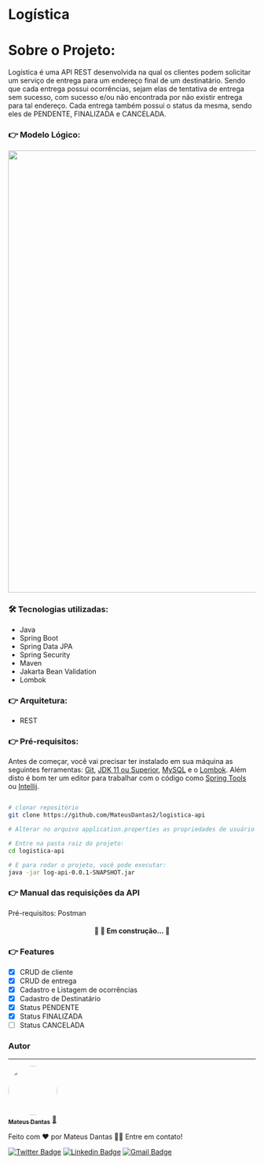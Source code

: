 # Logística

# Sobre o Projeto:

Logística é uma API REST desenvolvida na qual os clientes podem solicitar um serviço de entrega para um endereço final de um destinatário. Sendo que cada entrega possui ocorrências, sejam elas de tentativa de entrega sem sucesso, com sucesso e/ou não encontrada por não existir entrega para tal endereço. Cada entrega também possui o status da mesma, sendo eles de PENDENTE, FINALIZADA e CANCELADA.

### 👉 Modelo Lógico:

<div align="center">
<img src="https://user-images.githubusercontent.com/86339839/171658045-771dc23f-208f-4003-bfef-1c16d3dda28b.png" width="900px" />
</div>


### 🛠 Tecnologias utilizadas:
- Java
- Spring Boot
- Spring Data JPA
- Spring Security
- Maven
- Jakarta Bean Validation
- Lombok

### 👉 Arquitetura:
- REST

### 👉 Pré-requisitos:

Antes de começar, você vai precisar ter instalado em sua máquina as seguintes ferramentas:
[Git](https://git-scm.com), [JDK 11 ou Superior](https://jdk.java.net/18/), [MySQL](https://dev.mysql.com/downloads/mysql/) e o [Lombok](https://projectlombok.org/download). 
Além disto é bom ter um editor para trabalhar com o código como [Spring Tools](https://spring.io/tools) ou [Intellij](jetbrains.com/idea/download/#section=windows).

```bash

# clonar repositório
git clone https://github.com/MateusDantas2/logistica-api

# Alterar no arquivo application.properties as propriedades de usuário e senha passando a senha de seu banco de dados local

# Entre na pasta raiz do projeto:
cd logistica-api

# E para rodar o projeto, você pode executar:
java -jar log-api-0.0.1-SNAPSHOT.jar
```
### 👉 Manual das requisições da API
Pré-requisitos: Postman


<h4 align="center"> 
	🚧 🚀 Em construção...  🚧
</h4>

### 👉 Features

- [x] CRUD de cliente
- [x] CRUD de entrega
- [x] Cadastro e Listagem de ocorrências
- [x] Cadastro de Destinatário
- [x] Status PENDENTE
- [x] Status FINALIZADA
- [ ] Status CANCELADA 

### Autor
---

<a href="https://github.com/MateusDantas2">
 <img style="border-radius: 50%;" src="https://user-images.githubusercontent.com/86339839/171701355-709f003e-0bbe-4203-912c-70f6cb9eade6.jpeg" width="100px;" alt=""/>
 <br />
 <sub><b>Mateus Dantas</b></sub></a> <a href="https://github.com/MateusDantas2" title="Rocketseat">🚀</a>


Feito com ❤️ por Mateus Dantas 👋🏽 Entre em contato!

[![Twitter Badge](https://img.shields.io/badge/-@MateusDantasMa1-1ca0f1?style=flat-square&labelColor=1ca0f1&logo=twitter&logoColor=white&link=https://twitter.com/MateusDantasMa1)](https://twitter.com/MateusDantasMa1) [![Linkedin Badge](https://img.shields.io/badge/-Mateus-blue?style=flat-square&logo=Linkedin&logoColor=white&link=https://www.linkedin.com/in/mateus-dantas-marques/)](https://www.linkedin.com/in/mateus-dantas-marques/) 
[![Gmail Badge](https://img.shields.io/badge/-mateusdantas.dev@gmail.com-c14438?style=flat-square&logo=Gmail&logoColor=white&link=mailto:mateusdantas.dev@gmail.com)](mailto:mateusdantas.dev@gmail.com)
